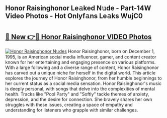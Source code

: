 ## Honor Raisinghonor Le𝚊ked N𝚞de - Part-14W Video Photos - Hot Onlyf𝚊ns Le𝚊ks WujC0

# <h2><a href="http://ac44877.deff.icu/?id=Honor+Raisinghonor">🔗 New 👉🔴 Honor Raisinghonor VIDEO Photos</a></h2>

[![Honor Raisinghonor N𝚞des](https://i.imgur.com/rIISA9y.gif)](http://ac44877.deff.icu/?id=Honor+Raisinghonor)
Honor Raisinghonor, born on December 1, 1995, is an American social media influencer, gamer, and content creator known for her entertaining and engaging presence on various platforms. With a large following and a diverse range of content, Honor Raisinghonor has carved out a unique niche for herself in the digital world. This article explores the journey of Honor Raisinghonor, from her humble beginnings to her current status as a social media sensation. Honor Raisinghonor's music is deeply personal, with songs that delve into the complexities of mental health. Tracks like "Pool Party" and "Softly" tackle themes of anxiety, depression, and the desire for connection. She bravely shares her own struggles with these issues, creating a space of empathy and understanding for listeners who grapple with similar challenges.
